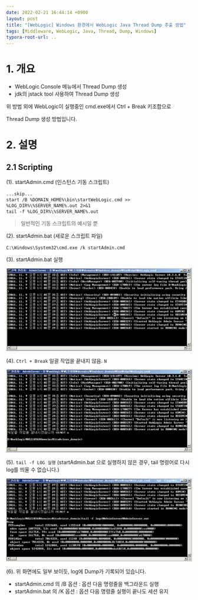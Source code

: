 ```yaml
---
date: 2022-02-21 16:44:14 +0900
layout: post
title: "[WebLogic] Windows 환경에서 WebLogic Java Thread Dump 추출 방법"
tags: [Middleware, WebLogic, Java, Thread, Dump, Windows]
typora-root-url: ..
---
```



# 1. 개요
* WebLogic Console 메뉴에서 Thread Dump 생성
* jdk의 jstack tool 사용하여 Thread Dump 생성

위 방법 외에 WebLogic이 실행중인 cmd.exe에서 Ctrl + Break 키조합으로

Thread Dump 생성 방법입니다.

# 2. 설명

## 2.1 Scripting

(1). startAdmin.cmd (인스턴스 기동 스크립트)

```shell
...skip...
start /B %DOMAIN_HOME%\bin\startWebLogic.cmd >> %LOG_DIR%\%SERVER_NAME%.out 2>&1
tail -f %LOG_DIR%\%SERVER_NAME%.out
```

> 일반적인 기동 스크립트의 예시일 뿐



(2). startAdmin.bat (새로운 스크립트 파일)

```shell
C:\Windows\System32\cmd.exe /k startAdmin.cmd
```



(3). startAdmin.bat 실행

![JavaThreadDumpOnWindows_1](/../assets/posts/images/01-WebLogic/JavaThreadDumpOnWindows/JavaThreadDumpOnWindows_1.png)



(4). `Ctrl + Break` 일괄 작업을 끝내지 않음. `N`

![JavaThreadDumpOnWindows_2](/../assets/posts/images/01-WebLogic/JavaThreadDumpOnWindows/JavaThreadDumpOnWindows_2.png)



(5). `tail -f LOG 실행` (startAdmin.bat 으로 실행하지 않은 경우, tail 명령어로 다시 log를 띄울 수 없습니다.)

![JavaThreadDumpOnWindows_3](/../assets/posts/images/01-WebLogic/JavaThreadDumpOnWindows/JavaThreadDumpOnWindows_3.png)



(6). 위 화면에도 일부 보이듯, log에 Dump가 기록되어 있습니다.

* startAdmin.cmd 의 /B 옵션 : 옵션 다음 명령줄을 백그라운드 실행
* startAdmin.bat 의 /K 옵션 : 옵션 다음 명령줄 실행이 끝나도 세션 유지
